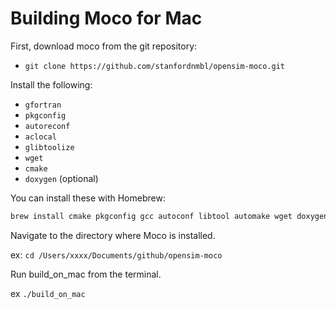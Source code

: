 Building Moco for Mac
=====================
First, download moco from the git repository:

- `git clone https://github.com/stanfordnmbl/opensim-moco.git`

Install the following:
- `gfortran`
- `pkgconfig`
- `autoreconf`
- `aclocal`
- `glibtoolize`
- `wget`
- `cmake`
- `doxygen` (optional)

You can install these with Homebrew:

```bash
brew install cmake pkgconfig gcc autoconf libtool automake wget doxygen
```

Navigate to the directory where Moco is installed.


ex: `cd /Users/xxxx/Documents/github/opensim-moco`

Run build_on_mac from the terminal.

ex `./build_on_mac`
